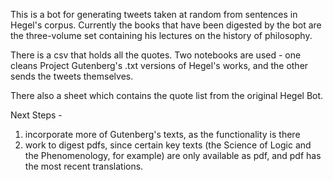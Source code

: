 This is a bot for generating tweets taken at random from sentences in Hegel's corpus. Currently the books that have been digested by the bot are the three-volume set containing his lectures on the history of philosophy.

There is a csv that holds all the quotes. Two notebooks are used - one cleans Project Gutenberg's .txt versions of Hegel's works, and the other sends the tweets themselves. 

There also a sheet which contains the quote list from the original Hegel Bot.

Next Steps - 
1. incorporate more of Gutenberg's texts, as the functionality is there
2. work to digest pdfs, since certain key texts (the Science of Logic and the Phenomenology, for example) are only available as pdf, and pdf has the most recent translations.
